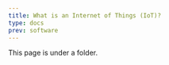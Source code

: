 ```yaml
---
title: What is an Internet of Things (IoT)?
type: docs
prev: software
---
```


This page is under a folder.
